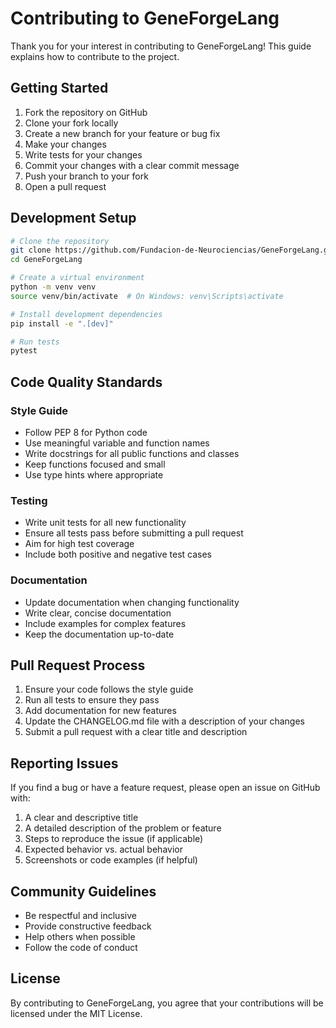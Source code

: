 # Contributing to GeneForgeLang

Thank you for your interest in contributing to GeneForgeLang! This guide explains how to contribute to the project.

## Getting Started

1. Fork the repository on GitHub
2. Clone your fork locally
3. Create a new branch for your feature or bug fix
4. Make your changes
5. Write tests for your changes
6. Commit your changes with a clear commit message
7. Push your branch to your fork
8. Open a pull request

## Development Setup

```bash
# Clone the repository
git clone https://github.com/Fundacion-de-Neurociencias/GeneForgeLang.git
cd GeneForgeLang

# Create a virtual environment
python -m venv venv
source venv/bin/activate  # On Windows: venv\Scripts\activate

# Install development dependencies
pip install -e ".[dev]"

# Run tests
pytest
```

## Code Quality Standards

### Style Guide
- Follow PEP 8 for Python code
- Use meaningful variable and function names
- Write docstrings for all public functions and classes
- Keep functions focused and small
- Use type hints where appropriate

### Testing
- Write unit tests for all new functionality
- Ensure all tests pass before submitting a pull request
- Aim for high test coverage
- Include both positive and negative test cases

### Documentation
- Update documentation when changing functionality
- Write clear, concise documentation
- Include examples for complex features
- Keep the documentation up-to-date

## Pull Request Process

1. Ensure your code follows the style guide
2. Run all tests to ensure they pass
3. Add documentation for new features
4. Update the CHANGELOG.md file with a description of your changes
5. Submit a pull request with a clear title and description

## Reporting Issues

If you find a bug or have a feature request, please open an issue on GitHub with:

1. A clear and descriptive title
2. A detailed description of the problem or feature
3. Steps to reproduce the issue (if applicable)
4. Expected behavior vs. actual behavior
5. Screenshots or code examples (if helpful)

## Community Guidelines

- Be respectful and inclusive
- Provide constructive feedback
- Help others when possible
- Follow the code of conduct

## License

By contributing to GeneForgeLang, you agree that your contributions will be licensed under the MIT License.

